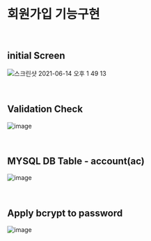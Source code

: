 # 회원가입 기능구현

<br/>

## initial Screen

![스크린샷 2021-06-14 오후 1 49 13](https://user-images.githubusercontent.com/38034518/121840503-60636280-cd17-11eb-81f7-7ce62d02a3a3.png)

<br/>

## Validation Check

![image](https://user-images.githubusercontent.com/38034518/121841314-02377f00-cd19-11eb-8881-e7c3d9c8557f.png)

<br/>

## MYSQL DB Table - account(ac) 
![image](https://user-images.githubusercontent.com/38034518/123511413-23ef1980-d6bc-11eb-9e06-7ede7a1f9bed.png)

<br/>

## Apply bcrypt to password 

![image](https://user-images.githubusercontent.com/38034518/121841678-c650e980-cd19-11eb-89b2-f24df22a53eb.png)

